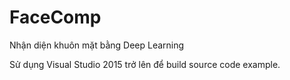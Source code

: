 # FaceComp
Nhận diện khuôn mặt bằng Deep Learning

Sử dụng Visual Studio 2015 trở lên để build source code example.
